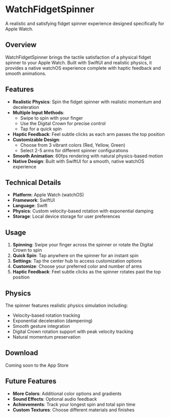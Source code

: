 # WatchFidgetSpinner

A realistic and satisfying fidget spinner experience designed specifically for Apple Watch.

## Overview

WatchFidgetSpinner brings the tactile satisfaction of a physical fidget spinner to your Apple Watch. Built with SwiftUI and realistic physics, it provides a native watchOS experience complete with haptic feedback and smooth animations.

## Features

- **Realistic Physics**: Spin the fidget spinner with realistic momentum and deceleration
- **Multiple Input Methods**:
  - Swipe to spin with your finger
  - Use the Digital Crown for precise control
  - Tap for a quick spin
- **Haptic Feedback**: Feel subtle clicks as each arm passes the top position
- **Customizable Design**:
  - Choose from 3 vibrant colors (Red, Yellow, Green)
  - Select 2-5 arms for different spinner configurations
- **Smooth Animation**: 60fps rendering with natural physics-based motion
- **Native Design**: Built with SwiftUI for a smooth, native watchOS experience

## Technical Details

- **Platform**: Apple Watch (watchOS)
- **Framework**: SwiftUI
- **Language**: Swift
- **Physics**: Custom velocity-based rotation with exponential damping
- **Storage**: Local device storage for user preferences

## Usage

1. **Spinning**: Swipe your finger across the spinner or rotate the Digital Crown to spin
2. **Quick Spin**: Tap anywhere on the spinner for an instant spin
3. **Settings**: Tap the center hub to access customization options
4. **Customize**: Choose your preferred color and number of arms
5. **Haptic Feedback**: Feel subtle clicks as the spinner rotates past the top position

## Physics

The spinner features realistic physics simulation including:

- Velocity-based rotation tracking
- Exponential deceleration (dampening)
- Smooth gesture integration
- Digital Crown rotation support with peak velocity tracking
- Natural momentum preservation

## Download

Coming soon to the App Store

## Future Features

- **More Colors**: Additional color options and gradients
- **Sound Effects**: Optional audio feedback
- **Achievements**: Track your longest spin and total spin time
- **Custom Textures**: Choose different materials and finishes
